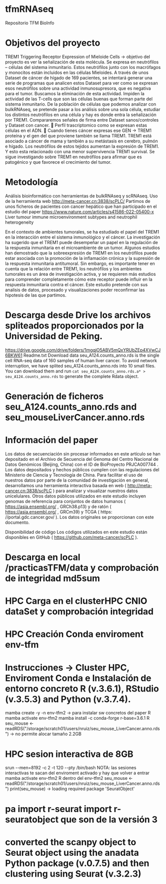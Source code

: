 # tfmRNAseq
Repositorio TFM BioInfo 
# Objetivos del proyecto
TREM1 Triggering Receptor Expression of Mieloide Cells -> objetivo del proyecto es ver la señalización de esta molécula.
Se expresa en neutrófilos – células del sistema inmunitario.
Estos neutrófilos junto con los macrófagos y monocitos están incluidos en las células Mieloides.
A través de unos Dataset de cáncer de hígado de 169 pacientes, se intentará generar una serie de programas que analicen estos Dataset para ver como se expresan esos neutrófilos sobre una actividad inmunosupresora, que es negativa para el tumor. Buscamos la eliminación de esta actividad.
Impiden la actividad de las T-cells que son las células buenas que forman parte del sistema inmunitario.
De la población de células que podemos analizar con bulkRNAseq, se pretende pasar a los análisis sobre una sola célula, estudiar los distintos neutrófilos en una célula y hay es donde entra la señalización por TREM1.
Compararemos señales de firma entre Dataset sanos/controles  y Dataset con cancer.
	Perfil trascriptomico como se expresan estas células en el ADN.
	Cuando tienes cáncer expresas ese GEN -> TREM1 proteína y el gen del que proviene también se llama TREM1. 
TREM1 está asociado a cáncer de mama y también a su metástasis en cerebro, pulmón e hígado. 
Los neutrófilos de estos tejidos aumentan la expresión de TREM1.
Y esto esta relacionado con una menor supervivencia TREM1 survival.
Se sigue investigando sobre TREM1 en neutrófilos para afirmar que es patogénico y que favorece el crecimiento del tumor.
# Metodología
Análisis bioinformático con herramientas de bulkRNAseq y scRNAseq.
Uso de la herramienta web http://meta-cancer.cn:3838/scPLC/
Partimos de unos ficheros de pacientes con cancer hepático que han participado en el estudio del paper https://www.nature.com/articles/s41586-022-05400-x
Liver tumour immune microenvironment subtypes and neutrophil heterogeneity

En el contexto de ambientes tumorales, se ha estudiado el papel del TREM1 en la interacción entre el sistema inmunológico y el cáncer. La investigación ha sugerido que el TREM1 puede desempeñar un papel en la regulación de la respuesta inmunitaria en el microambiente de un tumor. Algunos estudios han demostrado que la sobreexpresión de TREM1 en los neutrófilos puede estar asociada con la promoción de la inflamación crónica y la supresión de la respuesta inmunitaria antitumoral.
Sin embargo, es importante tener en cuenta que la relación entre TREM1, los neutrófilos y los ambientes tumorales es un área de investigación activa, y se requieren más estudios para comprender completamente cómo este receptor puede influir en la respuesta inmunitaria contra el cáncer. Este estudio pretende con sus analisis de datos, procesado y visualizaciones poder reconfirmar las hipotesis de las que partimos.

# Descarga desde Drive los archivos spliteados proporcionados por la Universidad de Peking. 
https://drive.google.com/drive/folders/1mgqjO5ABV5mQxYRUbZEp4XVwCJ6BKW61 
Readme.txt
Download data
seu_A124.counts_anno.rds is the single cell RNA-seq data of 160 samples of human liver cancer. 
To avoid network interruption, we have splited seu_A124.counts_anno.rds into 10 small files. You can download them and run `cat seu_A124.counts_anno.rds.a* > seu_A124.counts_anno.rds` to generate the complete Rdata object.

# Generación de ficheros seu_A124.counts_anno.rds and seu_mouseLiverCancer.anno.rds
# Información del paper
Los datos de secuenciación sin procesar informados en este artículo se han depositado en el Archivo de Secuencia del Genoma del Centro Nacional de Datos Genómicos (Beijing, China) con el ID de BioProyecto PRJCA007744 . Los datos depositados y hechos públicos cumplen con las regulaciones del Ministerio de Ciencia y Tecnología de China. Para facilitar el uso de nuestros datos por parte de la comunidad de investigación en general, desarrollamos una herramienta interactiva basada en web ( http://meta-cancer.cn:3838/scPLC ) para analizar y visualizar nuestros datos unicelulares. Otros datos públicos utilizados en este estudio incluyen genomas de referencia para conjuntos de datos humanos ( https://asia.ensembl.org/ , GRCh38.p13) y de ratón ( https://asia.ensembl.org/ , GRCm39) y TCGA ( https: //portal.gdc.cancer.gov/ ). Los datos originales se proporcionan con este documento.

Disponibilidad de código
Los códigos utilizados en este estudio están disponibles en GitHub ( https://github.com/meta-cancer/scPLC ).
# Descarga en local /practicasTFM/data y comprobación de integridad md5sum
# HPC Carga en el clusterHPC CNIO dataSet y comprobación integridad 
# HPC Creación Conda enviroment env-tfm
# Instrucciones -> Cluster HPC, Enviroment Conda e Instalación de entorno concreto R (v.3.6.1), RStudio (v.3.5.3) and Python (v.3.7.4).
mamba create -y -n env-tfm2  -> para instalar sw concretos del paper R
mamba activate env-tfm2
mamba install -c conda-forge r-base=3.6.1
R
seu_mouse <- readRDS("/storage/scratch01/users/nruiz/seu_mouse_LiverCancer.anno.rds")
-> no permite alocar tamaño 2.2GB
# HPC sesion interactiva de 8GB
srun --men=8192 -c 2 -t 120 --pty /bin/bash
NOTA: las sesiones interactivas te sacan del enviroment activado y hay que volver a entrar mamba activate env-tfm2
R dentro del env-tfm2
seu_mouse <- readRDS("/storage/scratch01/users/nruiz/seu_mouse_LiverCancer.anno.rds")
print(seu_mouse) -> loading required package 'SeuratObject' 

# pa import r-seurat import r-seuratobject que son de la versión 3



# converted the scanpy object to Seurat object using the anadata Python package (v.0.7.5) and then clustering using Seurat (v.3.2.3)
